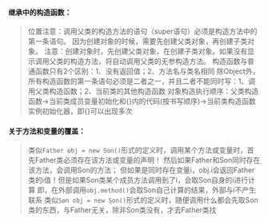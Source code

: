 #### 继承中的构造函数：
> 位置注意：调用父类的构造方法的语句（super语句）必须是构造方法中的第一条语句。
  因为创建对象的时候，需要先创建父类对象，再创建子类对象。
  注意：创建对象时，先创建父类对象，在创建子类对象。如果没有显示调用父类的构造方法，将自动调用父类的无参构造方法。
> 构造函数与普通函数只有2个区别：1、没有返回值；2、方法名与类名相同
> 除Object外，所有构造函数的第一条语句必须是二者之一，并且二者不能同时写：1、调用父类构造函数；2、当前类的其他构造函数
> 对象构造执行顺序：父类构造函数->当前类成员变量初始化和{}内的代码(按书写顺序)->当前类构造函数
> 实例初始化器，即{}可以出现多次

#### 关于方法和变量的覆盖：
> 类似`Father obj = new Son()`形式的定义时，调用某个方法或变量时，首先Father类必须存在该方法或变量的声明！
> 然后如果Father和Son同时存在该方法，会调用Son的方法；
> 但如果是同时存在变量i，obj.i会返回Father类的i值！但是如果Son类某个成员方法调用到了i，会取Son自身的i进行计算
> 即，在外部调用`obj.method()`会取Son自己计算的结果，外部与i不产生联系
> 类似`Son obj = new Son()`形式的定义时，随便调用什么都会先取Son类的东西，与Father无关，除非Son类没有，才去Father类找